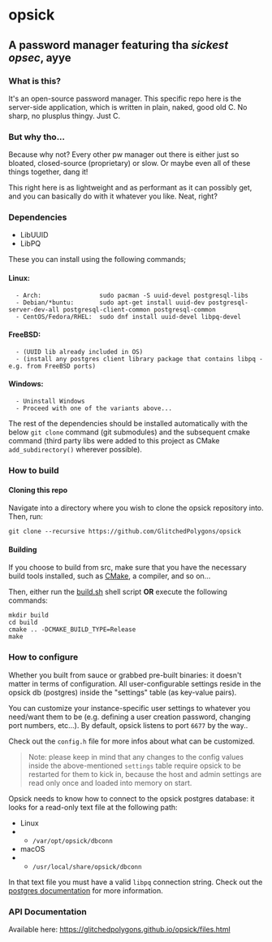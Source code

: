 # opsick
## A password manager featuring tha _sickest opsec_, ayye

### What is this?
It's an open-source password manager. This specific repo here is the server-side application, which is written in plain, naked, good old C. No sharp, no plusplus thingy. Just C.

### But why tho...
Because why not? Every other pw manager out there is either just so bloated, closed-source (proprietary) or slow. Or maybe even all of these things together, dang it!

This right here is as lightweight and as performant as it can possibly get, and you can basically do with it whatever you like. Neat, right?

### Dependencies
* LibUUID
* LibPQ

These you can install using the following commands;

#### Linux:
      - Arch:                sudo pacman -S uuid-devel postgresql-libs
      - Debian/*buntu:       sudo apt-get install uuid-dev postgresql-server-dev-all postgresql-client-common postgresql-common
      - CentOS/Fedora/RHEL:  sudo dnf install uuid-devel libpq-devel
#### FreeBSD:
      - (UUID lib already included in OS)
      - (install any postgres client library package that contains libpq - e.g. from FreeBSD ports)  
#### Windows:
      - Uninstall Windows
      - Proceed with one of the variants above...
      
The rest of the dependencies should be installed automatically with the below `git clone` command (git submodules) and the subsequent cmake command (third party libs were added to this project as CMake `add_subdirectory()` wherever possible).

### How to build

#### Cloning this repo

Navigate into a directory where you wish to clone the opsick repository into. Then, run:

`git clone --recursive https://github.com/GlitchedPolygons/opsick`

#### Building

If you choose to build from src, make sure that you have the necessary build tools installed, such as [CMake](https://cmake.org), a compiler, and so on...

Then, either run the [build.sh](https://github.com/GlitchedPolygons/opsick/blob/master/build.sh) shell script **OR** execute the following commands:

```
mkdir build
cd build
cmake .. -DCMAKE_BUILD_TYPE=Release
make
```

### How to configure

Whether you built from sauce or grabbed pre-built binaries: it doesn't matter in terms of configuration. All user-configurable settings reside in the opsick db (postgres) inside the "settings" table (as key-value pairs). 

You can customize your instance-specific user settings to whatever you need/want them to be (e.g. defining a user creation password, changing port numbers, etc...).
By default, opsick listens to port `6677` by the way..

Check out the `config.h` file for more infos about what can be customized.

> Note: please keep in mind that any changes to the config values inside the above-mentioned `settings` table require opsick to be restarted for them to kick in, because the host and admin settings are read only once and loaded into memory on start.

Opsick needs to know how to connect to the opsick postgres database: it looks for a read-only text file at the following path:

* Linux
* * `/var/opt/opsick/dbconn`
* macOS
* * `/usr/local/share/opsick/dbconn`

In that text file you must have a valid `libpq` connection string. Check out the [postgres documentation](https://www.postgresql.org/docs/8.1/libpq.html#LIBPQ-CONNECT) for more information.

### API Documentation

Available here: https://glitchedpolygons.github.io/opsick/files.html
